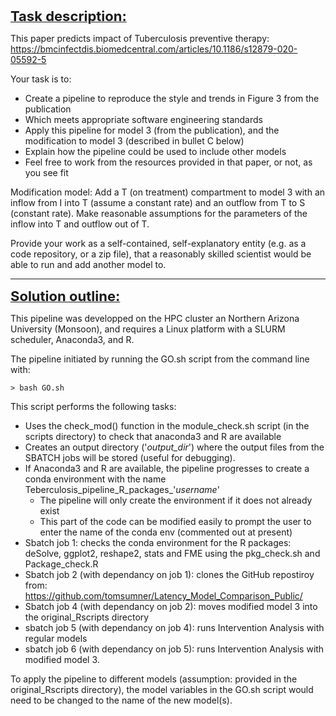 **<ins> <span style="font-size: 22px;">Task description:</span> </ins>**

This paper predicts impact of Tuberculosis preventive therapy: 
https://bmcinfectdis.biomedcentral.com/articles/10.1186/s12879-020-05592-5

Your task is to:
- Create a pipeline to reproduce the style and trends in Figure 3 from the publication
- Which meets appropriate software engineering standards
- Apply this pipeline for model 3 (from the publication), and the modification to model 3 (described in bullet C below)
- Explain how the pipeline could be used to include other models
- Feel free to work from the resources provided in that paper, or not, as you see fit

Modification model: Add a T (on treatment) compartment to model 3 with an inflow from I into T (assume a constant rate) and an outflow from T to S (constant rate). Make reasonable assumptions for the parameters of the inflow into T and outflow out of T.

Provide your work as a self-contained, self-explanatory entity (e.g. as a code repository, or a zip file), that a reasonably skilled scientist would be able to run and add another model to. 

---

**<ins> <span style="font-size: 22px;">Solution outline:</span> </ins>**

This pipeline was developped on the HPC cluster an Northern Arizona University (Monsoon), and requires a Linux platform with a SLURM scheduler, Anaconda3, and R.

The pipeline initiated by running the GO.sh script from the command line with:

	> bash GO.sh

This script performs the following tasks:
- Uses the check_mod() function in the module_check.sh script (in the scripts directory) to check that anaconda3 and R are available
- Creates an output directory ('*output_dir*') where the output files from the SBATCH jobs will be stored (useful for debugging).
- If Anaconda3 and R are available, the pipeline progresses to create a conda environment with the name Teberculosis_pipeline_R_packages_'*username*'
	* The pipeline will only create the environment if it does not already exist
	* This part of the code can be modified easily to prompt the user to enter the name of the conda env (commented out at present)
- Sbatch job 1: checks the conda environment for the R packages: deSolve, ggplot2, reshape2, stats and FME using the pkg_check.sh and Package_check.R
- Sbatch job 2 (with dependancy on job 1): clones the GitHub repostiroy from: https://github.com/tomsumner/Latency_Model_Comparison_Public/
- Sbatch job 4 (with dependancy on job 2): moves modified model 3 into the original_Rscripts directory
- sbatch job 5 (with dependancy on job 4): runs Intervention Analysis with regular models
- sbatch job 6 (with dependancy on job 5): runs Intervention Analysis with modified model 3.

To apply the pipeline to different models (assumption: provided in the original_Rscripts directory), the model variables in the GO.sh script would need to be changed to the name of the new model(s).




